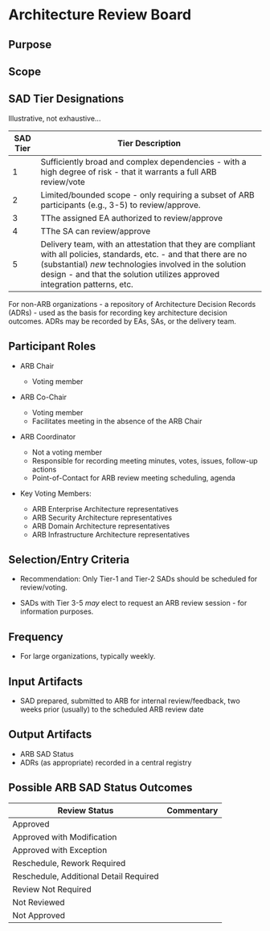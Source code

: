 # Architecture Review Board

## Purpose



## Scope



## SAD Tier Designations

Illustrative, not exhaustive...


SAD Tier | Tier Description
-----|------------
1 | Sufficiently broad and complex dependencies - with a high degree of risk - that it warrants a full ARB review/vote
2 | Limited/bounded scope - only requiring a subset of ARB participants (e.g., 3-5) to review/approve.
3 | TThe assigned EA authorized to review/approve
4 | TThe SA can review/approve
5 | Delivery team, with an attestation that they are compliant with all policies, standards, etc. - and that there are no (substantial) *new* technologies involved in the solution design - and that the solution utilizes approved integration patterns, etc.

For non-ARB organizations - a repository of Architecture Decision Records (ADRs) - used as the basis for recording key architecture decision outcomes. ADRs may be recorded by EAs, SAs, or the delivery team.


## Participant Roles
- ARB Chair
  + Voting member

- ARB Co-Chair
  + Voting member 
  + Facilitates meeting in the absence of the ARB Chair

- ARB Coordinator
  + Not a voting member 
  + Responsible for recording meeting minutes, votes, issues, follow-up actions
  + Point-of-Contact for ARB review meeting scheduling, agenda

- Key Voting Members:
  + ARB Enterprise Architecture representatives 
  + ARB Security Architecture representatives
  + ARB Domain Architecture representatives 
  + ARB Infrastructure Architecture representatives


## Selection/Entry Criteria

- Recommendation: Only Tier-1 and Tier-2 SADs should be scheduled for review/voting.

- SADs with Tier 3-5 *may* elect to request an ARB review session - for information purposes. 



## Frequency

- For large organizations, typically weekly. 



## Input Artifacts

- SAD prepared, submitted to ARB for internal review/feedback, two weeks prior (usually) to the scheduled ARB review date


## Output Artifacts

- ARB SAD Status
- ADRs (as appropriate) recorded in a central registry



## Possible ARB SAD Status Outcomes   

Review Status|Commentary
---|---
Approved| 
Approved with Modification| 
Approved with Exception| 
Reschedule, Rework Required| 
Reschedule, Additional Detail Required| 
Review Not Required| 
Not Reviewed|
Not Approved| 


